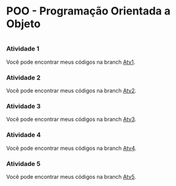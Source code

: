 # POO - Programação Orientada a Objeto
#
### Atividade 1
Você pode encontrar meus códigos na branch [Atv1](https://github.com/AnaChristina/POO/tree/atv1).

### Atividade 2
Você pode encontrar meus códigos na branch [Atv2](https://github.com/AnaChristina/Programacao-Orientada-Objeto/tree/atv2).

### Atividade 3
Você pode encontrar meus códigos na branch [Atv3](https://github.com/AnaChristina/Programacao-Orientada-Objeto/tree/atv3).

### Atividade 4
Você pode encontrar meus códigos na branch [Atv4](https://github.com/AnaChristina/Programacao-Orientada-Objeto/tree/atv4).

### Atividade 5
Você pode encontrar meus códigos na branch [Atv5](https://github.com/AnaChristina/Programacao-Orientada-Objeto/tree/atv5).
